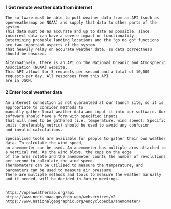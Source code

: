 #### 1   Get remote weather data from internet<br>
	The software must be able to pull weather data from an API (such as openweathermap or NOAA) and supply that data to other parts of the system. 
    This data must be as accurate and up to date as possible, since incorrect data can have a severe impact on functionality. 
    Determining probable landing locations and the "go no go" functions are two important aspects of the system 
    that heavily relay on accurate weather data, so data correctness should be ensured. 
    
    Alternatively, there is an API on the National Oceanic and Atmospheric Association (NOAA) website. 
    This API allows for 5 requests per second and a total of 10,000 requests per day. All responses from this API
    are in JSON. 
    
#### 2   Enter local weather data<br>
    An internet connection is not guaranteed at our launch site, so it is appropriate to consider methods to
    manually gather local weather data and input it into our software. Our software should have a form with specified inputs
    that will need to be gathered (i.e. temperature, wind speed). Specific units (preferably metric) should be used to avoid any confusion
    and invalid calculations. 
    
    Specialised tools are available for people to gather their own weather data. To calculate the wind speed, 
    an anemometer can be used. An anemometer has multiple arms attached to a vertical rod. As the wind blows, the cups on the edge 
    of the arms rotate and the anemometer counts the number of revolutions per second to calculate the wind speed.
    Thermometers can be utilised to measure the temperature, and barometers can be used to measure air pressure.
    There are multiple methods and tools to measure the weather manually and if needed, will be decided in future meetings.

    
    https://openweathermap.org/api 
    https://www.ncdc.noaa.gov/cdo-web/webservices/v2
    https://www.nationalgeographic.org/encyclopedia/anemometer/